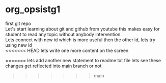 # org_opsistg1
first git repo
<br>
Let's start learning about git and github from youtube this makes easy for student to read any topic without anybody intervention.
<br>
Lets connect with new id which is more useful then the other id, lets try using new id
<br>
<<<<<<< HEAD
lets write one more content on the screen

=======
lets add another new statement to readme txt file lets see these changes get reflected into main branch or not
>>>>>>> main
